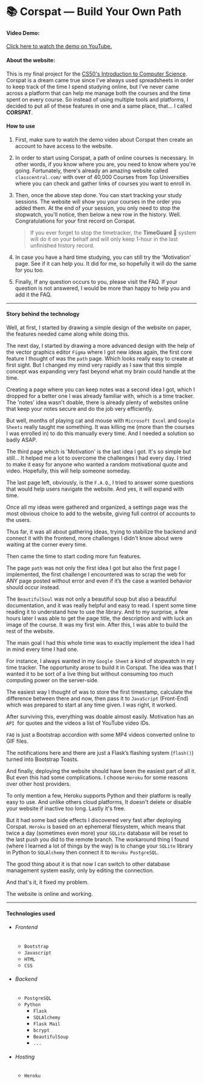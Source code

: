 # 📚 Corspat — Build Your Own Path

#### Video Demo:
[Click here to watch the demo on YouTube.](https://youtu.be/PNtzgsMiYY4)

#### About the website:
This is my final project for the [CS50's Introduction to Computer Science](https://cs50.harvard.edu/x/2021/). Corspat is a dream came true since I’ve always used spreadsheets in order to keep track of the time I spend studying online, but I’ve never came across a platform that can help me manage both the courses and the time spent on every course. So instead of using multiple tools and platforms, I decided to put all of these features in one and a same place, that… I called **CORSPAT**.


#### How to use

1. First, make sure to watch the demo video about Corspat then create an account to have access to the website.

2. In order to start using Corspat, a path of online courses is necessary. In other words, if you know where you are, you need to know where you're going. Fortunately, there's already an amazing website called `classcentral.com/` with over of 40,000 Courses from Top Universities where you can check and gather links of courses you want to enroll in.

3. Then, once the above step done. You can start tracking your study sessions. The website will show you your courses in the order you added them. At the end of your session, you only need to stop the stopwatch, you'll notice, then below a new row in the history. Well. Congratulations for your first record on Corspat.
	> If you ever forget to stop the timetracker, the **TimeGuard** 🤖 system will do it on your behalf and will only keep 1-hour in the last unfinished history record.

4. In case you have a hard time studying, you can still try the 'Motivation' page. See if it can help you. It did for me, so hopefully it will do the same for you too.

5. Finally, If any question occurs to you, please visit the FAQ. If your question is not answered, I would be more than happy to help you and add it the FAQ.

---

#### Story behind the technology

Well, at first, I started by drawing a simple design of the website on paper, the features needed came along while doing this.

The next day, I started by drawing a more advanced design with the help of the vector graphics editor `Figma` where I got new ideas again, the first core feature I thought of was the `path` page.
Which looks really easy to create at first sight. But I changed my mind very rapidly as I saw that this simple concept was expanding very fast beyond what my brain could handle at the time.

Creating a page where you can keep notes was a second idea I got, which I dropped for a better one I was already familiar with, which is a time tracker. The 'notes' idea wasn't doable, there is already plenty of websites online that keep your notes secure and do the job very efficiently.

But well, months of playing cat and mouse with `Microsoft Excel` and `Google Sheets` really taught me something. It was killing me (more than the courses I was enrolled in) to do this manually every time. And I needed a solution so badly ASAP.

The third page which is 'Motivation' is the last idea I got. It's so simple but still… It helped me a lot to overcome the challenges I had every day.
I tried to make it easy for anyone who wanted a random motivational quote and video. Hopefully, this will help someone someday.

The last page left, obviously, is the `F.A.Q`., I tried to answer some questions that would help users navigate the website.
And yes, it will expand with time.

Once all my ideas were gathered and organized, a settings page was the most obvious choice to add to the website, giving full control of accounts to the users.

Thus far, it was all about gathering ideas, trying to stabilize the backend and connect it with the frontend, more challenges I didn't know about were waiting at the corner every time.

Then came the time to start coding more fun features.

The page `path` was not only the first idea I got but also the first page I implemented, the first challenge I encountered was to scrap the web for ANY page posted without error and even if it’s the case a wanted behavior should occur instead.

The `BeautifulSoul` was not only a beautiful soup but also a beautiful documentation, and it was really helpful and easy to read. I spent some time reading it to understand how to use the library.
And to my surprise, a few hours later I was able to get the page title, the description and with luck an image of the course.
It was my first win. After this, I was able to build the rest of the website.

The main goal I had this whole time was to exactly implement the idea I had in mind every time I had one.

For instance, I always wanted in my `Google Sheet` a kind of stopwatch in my time tracker. The opportunity arose to build it in Corspat. The idea was that I wanted it to be sort of a live thing but without consuming too much computing power on the server-side.

The easiest way I thought of was to store the first timestamp, calculate the difference between there and now, then pass it to `JavaScript` (Front-End) which was prepared to start at any time given.
I was right, it worked.

After surviving this, everything was doable almost easily. Motivation has an `API `for quotes and the videos a list of YouTube video IDs.

`FAQ` is just a Bootstrap accordion with some MP4 videos converted online to GIF files.

The notifications here and there are just a Flask’s flashing system (`flash()`) turned into Bootstrap Toasts.

And finally, deploying the website should have been the easiest part of all it. But even this had some complications. I choose `Heroku` for some reasons over other host providers.

To only mention a few, Heroku supports Python and their platform is really easy to use. And unlike others cloud platforms, It doesn't delete or disable your website if inactive too long. Lastly it's free.

But it had some bad side effects I discovered very fast after deploying Corspat. `Heroku` is based on an ephemeral filesystem, which means that twice a day (sometimes even more) your `SQLite` database will be reset to the last push you did to the remote branch. The workaround thing I found (where I learned a lot of things by the way) is to change your `SQLite` library in Python to `SQLAlchemy` then connect it to `Heroku PostgreSQL`.

The good thing about it is that now I can switch to other database management system easily, only by editing the connection.

And that's it, it fixed my problem.

The website is online and working.

---

#### Technologies used

* ###### Frontend
	* `Bootstrap`
	* `Javascript`
	* `HTML`
	* `CSS`

* ###### Backend
	* `PostgreSQL`
	* `Python`
		* `Flask`
		* `SQLAlchemy`
        * `Flask Mail`
        * `bcrypt`
        * `BeautifulSoup`
        * `...`

* ###### Hosting
	* `Heroku`
